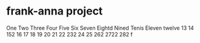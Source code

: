 # frank-anna project
One
Two
Three
Four
Five
Six
Seven
Eightd
Nined
Tenis 
Eleven
twelve
13 
14
152
16
17
18
19
20
21
22
232
24
25
262
2722
282
f
